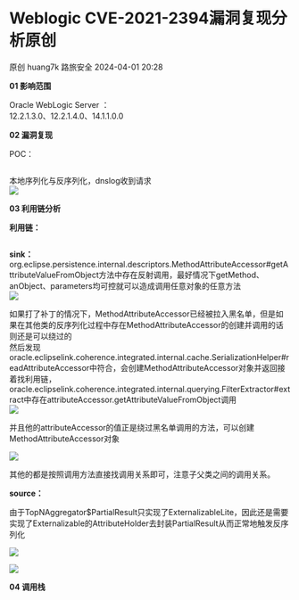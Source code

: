#  Weblogic CVE-2021-2394漏洞复现分析原创   
原创 huang7k  路旅安全   2024-04-01 20:28  
  
**01 影响范围**  
  
  
Oracle WebLogic Server ：  
12.2.1.3.0、12.2.1.4.0、14.1.1.0.0  
  
  
**02 漏洞复现**  
  
  
POC：  
```
```  
本地序列化与反序列化，dnslog收到请求  
![](https://mmbiz.qpic.cn/mmbiz_png/WG8t3FjTy3dDhzhriasVgT01ibzLuxmQaBeOYTvHnuib5MDibemk6gsDueciaeQKERmPS2Fd1eSTjZFIf3KEb00RpDA/640?wx_fmt=png&from=appmsg "")  
  
  
**03 利用链分析**  
  
  
**利用链：**  
```
```  
  
**sink：**  
org.eclipse.persistence.internal.descriptors.MethodAttributeAccessor#getAttributeValueFromObject方法中存在反射调用，最好情况下getMethod、anObject、parameters均可控就可以造成调用任意对象的任意方法  
![](https://mmbiz.qpic.cn/mmbiz_png/WG8t3FjTy3dDhzhriasVgT01ibzLuxmQaBic9wLficGiazx2DVmskFyfyMQ666Rgj9LUwONcRSdzp3X63EQxThPCHtg/640?wx_fmt=png&from=appmsg "")  
  
如果打了补丁的情况下，MethodAttributeAccessor已经被拉入黑名单，但是如果在其他类的反序列化过程中存在MethodAttributeAccessor的创建并调用的话则还是可以绕过的  
然后发现oracle.eclipselink.coherence.integrated.internal.cache.SerializationHelper#readAttributeAccessor中符合，会创建MethodAttributeAccessor对象并返回接着找利用链，oracle.eclipselink.coherence.integrated.internal.querying.FilterExtractor#extract中存在attributeAccessor.getAttributeValueFromObject调用  
![](https://mmbiz.qpic.cn/mmbiz_png/WG8t3FjTy3dDhzhriasVgT01ibzLuxmQaBPboodhibKLL5f0Q23vYj5iakm7tN4RPDrvgzLRQkRtbmP4QhjI0lswNQ/640?wx_fmt=png&from=appmsg "")  
  
并且他的attributeAccessor的值正是绕过黑名单调用的方法，可以创建MethodAttributeAccessor对象  
  
![](https://mmbiz.qpic.cn/mmbiz_png/WG8t3FjTy3dDhzhriasVgT01ibzLuxmQaBv66tgwvbsWzsPz0XuNwUOZsUMCnibA6NX8VicNPJX37mVx4vVhxT65Ew/640?wx_fmt=png&from=appmsg "")  
  
其他的都是按照调用方法直接找调用关系即可，注意子父类之间的调用关系。  
  
**source：**  
  
由于TopNAggregator$PartialResult只实现了ExternalizableLite，因此还是需要实现了Externalizable的AttributeHolder去封装PartialResult从而正常地触发反序列化  
  
![](https://mmbiz.qpic.cn/mmbiz_png/WG8t3FjTy3dDhzhriasVgT01ibzLuxmQaBu0mdoDWE3ZMicJVMtRMmj2pAFIgf0sf3VeSC2WXnZpP8ysPaAurYWpw/640?wx_fmt=png&from=appmsg "")  
  
![](https://mmbiz.qpic.cn/mmbiz_png/WG8t3FjTy3dDhzhriasVgT01ibzLuxmQaBGc5pHckqY4zmL1S0ObVhwwlNQv5F08bh0bGia7Jlwar8xSpbExgth2g/640?wx_fmt=png&from=appmsg "")  
  
  
  
**04 调用栈**  
  
  
```
```  
  
  
  
